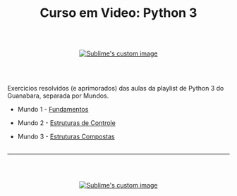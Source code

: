 <h1 align="center"> Curso em Video: Python 3 </h1>
<br/><br/>
<p align="center">
  <a href="https://www.youtube.com/channel/UCrWvhVmt0Qac3HgsjQK62FQ" target="_blank"> <img src="https://user-images.githubusercontent.com/85136766/127251472-19036bb7-a843-43ca-b97b-3a8c1bcfc1fa.png" alt="Sublime's custom image"/> </a>
</p>

<br/><br/>

Exercicios resolvidos (e aprimorados) das aulas da playlist de Python 3 do Guanabara, separada por Mundos.

* Mundo 1 - [Fundamentos](https://www.youtube.com/playlist?list=PLHz_AreHm4dlKP6QQCekuIPky1CiwmdI6)

* Mundo 2 - [Estruturas de Controle](https://www.youtube.com/playlist?list=PLHz_AreHm4dk_nZHmxxf_J0WRAqy5Czye)

* Mundo 3 - [Estruturas Compostas](https://www.youtube.com/playlist?list=PLHz_AreHm4dksnH2jVTIVNviIMBVYyFnH)
<br/><br/>
---
<br/><br/>

<p align="center">
  <a href="https://www.youtube.com/channel/UCrWvhVmt0Qac3HgsjQK62FQ" target="_blank"> <img src="https://user-images.githubusercontent.com/85136766/127251462-8d5fbf0c-4f4f-4acf-b1c1-3311e0bf3c9c.png" alt="Sublime's custom image"/> </a>
</p>
